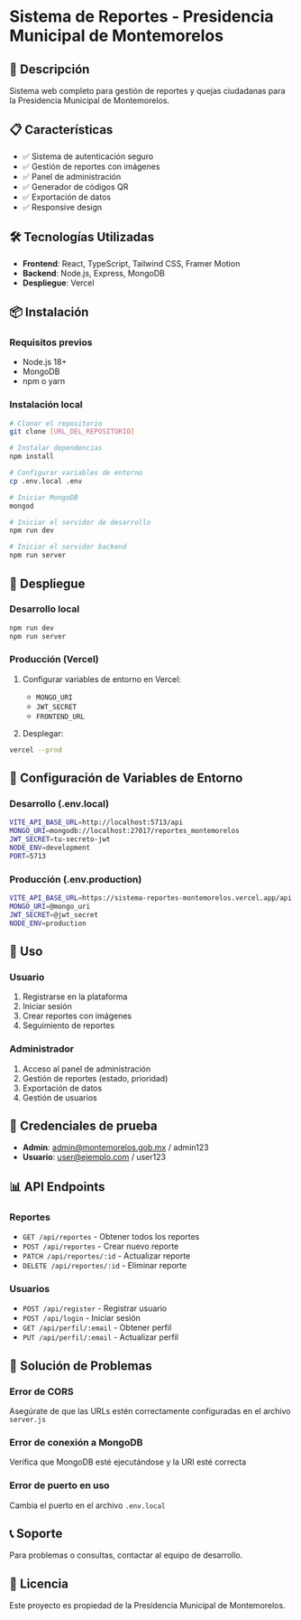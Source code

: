 # Sistema de Reportes - Presidencia Municipal de Montemorelos

## 🚀 Descripción
Sistema web completo para gestión de reportes y quejas ciudadanas para la Presidencia Municipal de Montemorelos.

## 📋 Características
- ✅ Sistema de autenticación seguro
- ✅ Gestión de reportes con imágenes
- ✅ Panel de administración
- ✅ Generador de códigos QR
- ✅ Exportación de datos
- ✅ Responsive design

## 🛠️ Tecnologías Utilizadas
- **Frontend**: React, TypeScript, Tailwind CSS, Framer Motion
- **Backend**: Node.js, Express, MongoDB
- **Despliegue**: Vercel

## 📦 Instalación

### Requisitos previos
- Node.js 18+
- MongoDB
- npm o yarn

### Instalación local
```bash
# Clonar el repositorio
git clone [URL_DEL_REPOSITORIO]

# Instalar dependencias
npm install

# Configurar variables de entorno
cp .env.local .env

# Iniciar MongoDB
mongod

# Iniciar el servidor de desarrollo
npm run dev

# Iniciar el servidor backend
npm run server
```

## 🚀 Despliegue

### Desarrollo local
```bash
npm run dev
npm run server
```

### Producción (Vercel)
1. Configurar variables de entorno en Vercel:
   - `MONGO_URI`
   - `JWT_SECRET`
   - `FRONTEND_URL`

2. Desplegar:
```bash
vercel --prod
```

## 🔧 Configuración de Variables de Entorno

### Desarrollo (.env.local)
```bash
VITE_API_BASE_URL=http://localhost:5713/api
MONGO_URI=mongodb://localhost:27017/reportes_montemorelos
JWT_SECRET=tu-secreto-jwt
NODE_ENV=development
PORT=5713
```

### Producción (.env.production)
```bash
VITE_API_BASE_URL=https://sistema-reportes-montemorelos.vercel.app/api
MONGO_URI=@mongo_uri
JWT_SECRET=@jwt_secret
NODE_ENV=production
```

## 📱 Uso

### Usuario
1. Registrarse en la plataforma
2. Iniciar sesión
3. Crear reportes con imágenes
4. Seguimiento de reportes

### Administrador
1. Acceso al panel de administración
2. Gestión de reportes (estado, prioridad)
3. Exportación de datos
4. Gestión de usuarios

## 🔐 Credenciales de prueba
- **Admin**: admin@montemorelos.gob.mx / admin123
- **Usuario**: user@ejemplo.com / user123

## 📊 API Endpoints

### Reportes
- `GET /api/reportes` - Obtener todos los reportes
- `POST /api/reportes` - Crear nuevo reporte
- `PATCH /api/reportes/:id` - Actualizar reporte
- `DELETE /api/reportes/:id` - Eliminar reporte

### Usuarios
- `POST /api/register` - Registrar usuario
- `POST /api/login` - Iniciar sesión
- `GET /api/perfil/:email` - Obtener perfil
- `PUT /api/perfil/:email` - Actualizar perfil

## 🐛 Solución de Problemas

### Error de CORS
Asegúrate de que las URLs estén correctamente configuradas en el archivo `server.js`

### Error de conexión a MongoDB
Verifica que MongoDB esté ejecutándose y la URI esté correcta

### Error de puerto en uso
Cambia el puerto en el archivo `.env.local`

## 📞 Soporte
Para problemas o consultas, contactar al equipo de desarrollo.

## 📄 Licencia
Este proyecto es propiedad de la Presidencia Municipal de Montemorelos.

